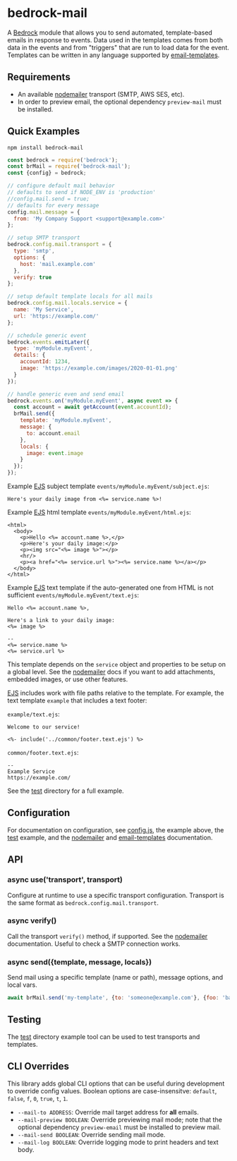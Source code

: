 # bedrock-mail

A [Bedrock][] module that allows you to send automated, template-based emails
in response to events. Data used in the templates comes from both data in the
events and from "triggers" that are run to load data for the event. Templates
can be written in any language supported by [email-templates][].

## Requirements

- An available [nodemailer][] transport (SMTP, AWS SES, etc).
- In order to preview email, the optional dependency `preview-mail` must be
  installed.

## Quick Examples

```
npm install bedrock-mail
```

```js
const bedrock = require('bedrock');
const brMail = require('bedrock-mail');
const {config} = bedrock;

// configure default mail behavior
// defaults to send if NODE_ENV is 'production'
//config.mail.send = true;
// defaults for every message
config.mail.message = {
  from: 'My Company Support <support@example.com>'
};

// setup SMTP transport
bedrock.config.mail.transport = {
  type: 'smtp',
  options: {
    host: 'mail.example.com'
  },
  verify: true
};

// setup default template locals for all mails
bedrock.config.mail.locals.service = {
  name: 'My Service',
  url: 'https://example.com/'
};

// schedule generic event
bedrock.events.emitLater({
  type: 'myModule.myEvent',
  details: {
    accountId: 1234,
    image: 'https://example.com/images/2020-01-01.png'
  }
});

// handle generic even and send email
bedrock.events.on('myModule.myEvent', async event => {
  const account = await getAccount(event.accountId);
  brMail.send({
    template: 'myModule.myEvent',
    message: {
      to: account.email
    },
    locals: {
      image: event.image
    }
  });
});
```

Example [EJS][] subject template `events/myModule.myEvent/subject.ejs`:
```ejs
Here's your daily image from <%= service.name %>!
```

Example [EJS][] html template `events/myModule.myEvent/html.ejs`:
```ejs
<html>
  <body>
    <p>Hello <%= account.name %>,</p>
    <p>Here's your daily image:</p>
    <p><img src="<%= image %>"></p>
    <hr/>
    <p><a href="<%= service.url %>"><%= service.name %></a></p>
  </body>
</html>
```

Example [EJS][] text template if the auto-generated one from HTML is not
sufficient `events/myModule.myEvent/text.ejs`:
```ejs
Hello <%= account.name %>,

Here's a link to your daily image:
<%= image %>

-- 
<%= service.name %>
<%= service.url %>
```

This template depends on the `service` object and properties to be setup on a
global level. See the [nodemailer][] docs if you want to add attachments,
embedded images, or use other features.

[EJS][] includes work with file paths relative to the template. For example,
the text template `example` that includes a text footer:

`example/text.ejs`:
```ejs
Welcome to our service!

<%- include('../common/footer.text.ejs') %>
```

`common/footer.text.ejs`:
```ejs
-- 
Example Service
https://example.com/
```

See the [test](./test) directory for a full example.

## Configuration

For documentation on configuration, see [config.js](./lib/config.js), the
example above, the [test](./test) example, and the [nodemailer][] and
[email-templates][] documentation.

## API

### async use('transport', transport)

Configure at runtime to use a specific transport configuration. Transport is
the same format as `bedrock.config.mail.transport`.

### async verify()

Call the transport `verify()` method, if supported. See the [nodemailer][]
documentation. Useful to check a SMTP connection works.

### async send({template, message, locals})

Send mail using a specific template (name or path), message options, and local
vars.

```js
await brMail.send('my-template', {to: 'someone@example.com'}, {foo: 'bar'});
```

## Testing

The [test](./test) directory example tool can be used to test transports and
templates.

## CLI Overrides

This library adds global CLI options that can be useful during development to
override config values.  Boolean options are case-insensitve: `default`,
`false`, `f`, `0`, `true`, `t`, `1`.

- `--mail-to ADDRESS`: Override mail target address for **all** emails.
- `--mail-preview BOOLEAN`: Override previewing mail mode; note that the
  optional dependency `preview-email` must be installed to preview mail.
- `--mail-send BOOLEAN`: Override sending mail mode.
- `--mail-log BOOLEAN`: Override logging mode to print headers and text body.

[Bedrock]: https://github.com/digitalbazaar/bedrock
[EJS]: https://ejs.co/
[email-templates]: https://email-templates.js.org/
[nodemailer]: https://nodemailer.com/

